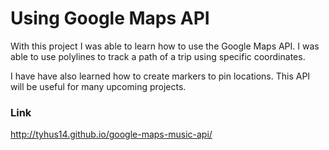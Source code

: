 # Using Google Maps API

With this project I was able to learn how to use the Google Maps API. I was able to use polylines to track a path of a trip using specific coordinates. 

I have have also learned how to create markers to pin locations. This API will be useful for many upcoming projects. 


### Link

http://tyhus14.github.io/google-maps-music-api/
